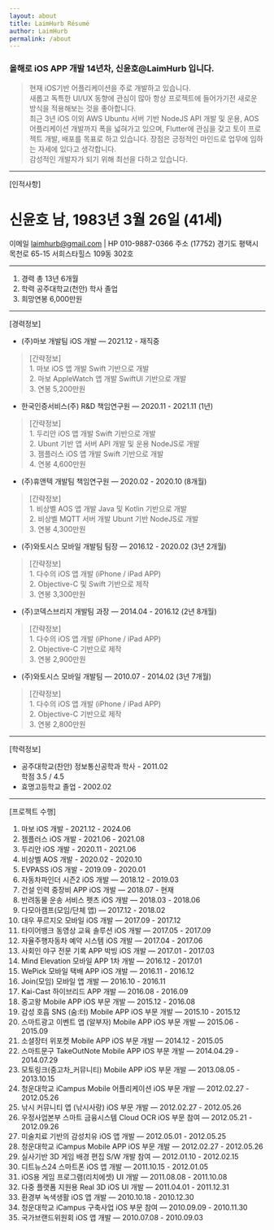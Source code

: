 ```yaml
---
layout: about
title: LaimHurb Résumé
author: LaimHurb
permalink: /about
---
```


### 올해로 iOS APP 개발 14년차, 신윤호@LaimHurb 입니다.

> 현재 iOS기반 어플리케이션을 주로 개발하고 있습니다. <br>새롭고 독특한 UI/UX 동향에 관심이 많아 항상 프로젝트에 들어가기전 새로운 방식을 적용해보는 것을 좋아합니다.<br>
> 최근 3년 iOS 이외 AWS Ubuntu 서버 기반 NodeJS API 개발 및 운용, AOS 어플리케이션 개발까지 폭을 넓혀가고 있으며, Flutter에 관심을 갖고 토이 프로젝트 개발, 배포를 목표로 하고 있습니다.
> 장점은 긍정적인 마인드로 업무에 임하는 자세에 있다고 생각합니다. <br>감성적인 개발자가 되기 위해 최선을 다하고 있습니다.<br>

---

[인적사항]
# 신윤호 남, 1983년 3월 26일 (41세)
이메일 laimhurb@gmail.com  |  HP 010-9887-0366
주소 (17752) 경기도 평택시 목천로 65-15 서희스타힐스 109동 302호

---

1. 경력 총 13년 6개월
2. 학력 공주대학교(천안) 학사 졸업
3. 희망연봉 6,000만원

---

[경력정보]<br>
* (주)마보 개발팀 iOS 개발 — 2021.12 - 재직중
> [간략정보]<br> 1. 마보 iOS 앱 개발 Swift 기반으로 개발<br>2. 마보 AppleWatch 앱 개발 SwiftUI 기반으로 개발<br>3. 연봉 5,200만원
* 한국인증서비스(주) R&D 책임연구원 — 2020.11 - 2021.11 (1년)
> [간략정보]<br> 1. 두리안 iOS 앱 개발 Swift 기반으로 개발<br>2. Ubunt 기반 앱 서버 API 개발 및 운용 NodeJS로 개발<br>3. 젬플러스 iOS 앱 개발 Swift 기반으로 개발<br>4. 연봉 4,600만원
* (주)휴앤텍 개발팀 책임연구원 — 2020.02 - 2020.10 (8개월)
> [간략정보]<br> 1. 비상벨 AOS 앱 개발 Java 및 Kotlin 기반으로 개발<br>2. 비상벨 MQTT 서버 개발 Ubunt 기반 NodeJS로 개발<br>3. 연봉 4,300만원
* (주)와토시스 모바일 개발팀 팀장 — 2016.12 - 2020.02 (3년 2개월)
> [간략정보]<br> 1. 다수의 iOS 앱 개발 (iPhone / iPad APP)<br>2. Objective-C 및 Swift 기반으로 제작<br>3. 연봉 3,300만원
* (주)코덱스브리지 개발팀 과장 — 2014.04 - 2016.12 (2년 8개월)
> [간략정보]<br> 1. 다수의 iOS 앱 개발 (iPhone / iPad APP)<br>2. Objective-C 기반으로 제작<br>3. 연봉 2,900만원
* (주)와토시스 모바일 개발팀 — 2010.07 - 2014.02 (3년 7개월)
> [간략정보]<br> 1. 다수의 iOS 앱 개발 (iPhone / iPad APP)<br>2. Objective-C 기반으로 제작<br>3. 연봉 2,800만원

---

[학력정보]<br>
* 공주대학교(찬안) 정보통신공학과 학사 - 2011.02<br>
 학점 3.5 / 4.5
* 효명고등학교 졸업 - 2002.02

---

[프로젝트 수행]
1. 마보 iOS 개발 - 2021.12 - 2024.06<br>
2. 젬플러스 iOS 개발 - 2021.06 - 2021.08<br>
3. 두리안 iOS 개발 - 2020.11 - 2021.06<br>
4. 비상벨 AOS 개발 - 2020.02 - 2020.10<br>
5. EVPASS iOS 개발 - 2019.09 - 2020.01<br>
6. 자동차파인더 시즌2 iOS 개발 — 2018.12 - 2019.03<br>
7. 건설 인력 중장비 APP iOS 개발 — 2018.07 - 현재 <br>
8. 반려동물 운송 서비스 펫츠 iOS 개발 — 2018.03 - 2018.06 <br>
9. 다모아캠프(모임/단체 앱) — 2017.12 - 2018.02 <br>
10. 대우 푸르지오 모바일 iOS 개발 — 2017.09 - 2017.12 <br>
11. 타이어뱅크 동영상 교육 솔루션 iOS 개발 — 2017.05 - 2017.09 <br>
12. 자율주행자동차 예약 시스템 iOS 개발 — 2017.04 - 2017.06 <br>
13. 사회인 야구 전문 기록 APP 박빙 iOS 개발 — 2017.01 - 2017.03 <br>
14. Mind Elevation 모바일 APP 1차 개발 — 2016.12 - 2017.01 <br> 
15. WePick 모바일 택배 APP iOS 개발 — 2016.11 - 2016.12<br>
16. Join(모임) 모바일 앱 개발 — 2016.10 - 2016.11 <br>
17. Kai-Cast 하이브리드 APP 개발 — 2016.08 - 2016.09 <br>
18. 중고왕 Mobile APP iOS 부문 개발 — 2015.12 - 2016.08 <br>
19. 감성 호흡 SNS (숨:터) Mobile APP iOS 부문 개발 — 2015.10 - 2015.12 <br>
20. 스마트광고 이벤트 앱 (알부자) Mobile APP iOS 부문 개발 — 2015.06 - 2015.09 <br>
21. 소셜장터 위포켓 Mobile APP iOS 부문 개발 — 2014.12 - 2015.05 <br>
22. 스마트문구 TakeOutNote Mobile APP iOS 부문 개발 — 2014.04.29 - 2014.07.29 <br>
23. 모토링크(중고차_커뮤니티) Mobile APP iOS 부문 개발 — 2013.08.05 - 2013.10.15 <br>
24. 청운대학교 iCampus Mobile 어플리케이션 iOS 부문 개발 — 2012.02.27 - 2012.05.26 <br>
25. 낚시 커뮤니티 앱 (낚시사랑) iOS 부문 개발 — 2012.02.27 - 2012.05.26 <br>
26. 우정사업본부 스마트 금융시스템 Cloud OCR iOS 부문 참여 — 2012.05.21 - 2012.09.26 <br>
27. 미술치료 기반의 감성치유 iOS 앱 개발 — 2012.05.01 - 2012.05.25 <br>
28. 청운대학교 iCampus Mobile APP iOS 부문 개발 — 2012.02.27 - 2012.05.26 <br>
29. 실사기반 3D 게임 배경 편집 S/W  개발 참여 — 2012.01.10 - 2012.02.15 <br>
30. 디트뉴스24 스마트폰 iOS 앱 개발 — 2011.10.15 - 2012.01.05 <br>
31. iOS용 게임 프로그램(리치에셋) UI 개발 — 2011.08.08 - 2011.10.08 <br>
32. 다중 플랫폼 지원용 Real 3D iOS UI 개발 — 2011.04.01 - 2011.12.31 <br>
33. 환경부 녹색생활 iOS 앱 개발 — 2010.10.18 - 2010.12.30 <br>
34. 청운대학교 iCampus 구축사업 iOS 부문 참여 — 2010.09.09 - 2010.11.30 <br>
35. 국가브랜드위원회 iOS 앱 개발 — 2010.07.08 - 2010.09.03 <br>




























